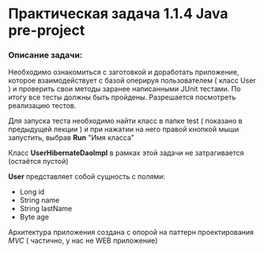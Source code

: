 # Практическая задача 1.1.4 Java pre-project

### Описание задачи:

Необходимо ознакомиться с заготовкой и доработать приложение, которое взаимодействует с базой оперируя пользователем ( класс User ) и проверить свои методы заранее написанными JUnit тестами. По итогу все тесты должны быть пройдены. Разрешается посмотреть реализацию тестов.

Для запуска теста необходимо найти класс в папке test ( показано в предыдущей лекции ) и при нажатии на него правой кнопкой мыши запустить, выбрав **Run** "Имя класса"

Класс **UserHibernateDaoImpl** в рамках этой задачи не затрагивается (остаётся пустой)

**User** представляет собой сущность с полями:

* Long id 
* String name 
* String lastName 
* Byte age

Архитектура приложения создана с опорой на паттерн проектирования _MVC_ ( частично, у нас не WEB приложение)
